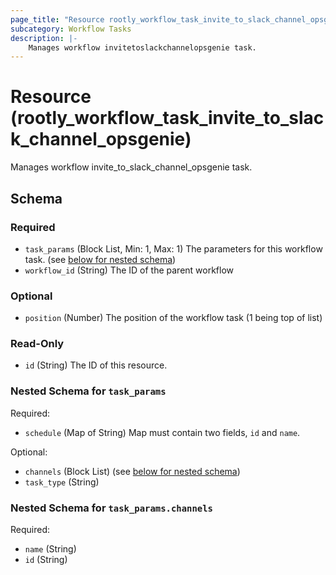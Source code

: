 ```yaml
---
page_title: "Resource rootly_workflow_task_invite_to_slack_channel_opsgenie - terraform-provider-rootly"
subcategory: Workflow Tasks
description: |-
    Manages workflow invitetoslackchannelopsgenie task.
---
```


# Resource (rootly_workflow_task_invite_to_slack_channel_opsgenie)

Manages workflow invite_to_slack_channel_opsgenie task.



<!-- schema generated by tfplugindocs -->
## Schema

### Required

- `task_params` (Block List, Min: 1, Max: 1) The parameters for this workflow task. (see [below for nested schema](#nestedblock--task_params))
- `workflow_id` (String) The ID of the parent workflow

### Optional

- `position` (Number) The position of the workflow task (1 being top of list)

### Read-Only

- `id` (String) The ID of this resource.

<a id="nestedblock--task_params"></a>
### Nested Schema for `task_params`

Required:

- `schedule` (Map of String) Map must contain two fields, `id` and `name`.

Optional:

- `channels` (Block List) (see [below for nested schema](#nestedblock--task_params--channels))
- `task_type` (String)

<a id="nestedblock--task_params--channels"></a>
### Nested Schema for `task_params.channels`

Required:

- `name` (String)
- `id` (String)
